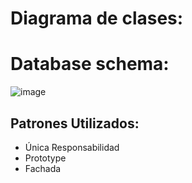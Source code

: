 # Diagrama de clases:


# Database schema:

![image](https://github.com/user-attachments/assets/d790893a-fa60-42da-998e-1e0f52461117)

## Patrones Utilizados:

- Única Responsabilidad
- Prototype
- Fachada
